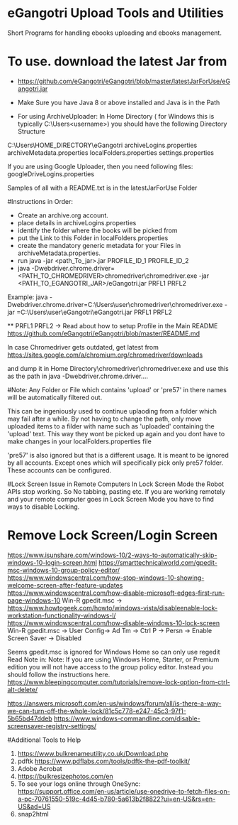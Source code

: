 # eGangotri Upload Tools and Utilities
Short Programs for handling ebooks uploading and ebooks management.

# To use. download the latest Jar from 
- https://github.com/eGangotri/eGangotri/blob/master/latestJarForUse/eGangotri.jar

- Make Sure you have Java 8 or above installed and Java is in the Path


- For using ArchiveUploader:
In Home Directory ( for Windows this is typically
 C:\Users\<username>) 
 you should have the following Directory Structure
 
 C:\Users\HOME_DIRECTORY\eGangotri
 archiveLogins.properties
 archiveMetadata.properties
 localFolders.properties
 settings.properties
 
 If you are using Google Uploader, then you need following files:
 googleDriveLogins.properties
 
 Samples of all with a README.txt is in the latestJarForUse Folder
 
 #Instructions in Order:
 - Create an archive.org account.
 - place details in archiveLogins.properties
 - identify the folder where the books will be picked from
 - put the Link to this Folder in localFolders.properties
 - create the mandatory generic metadata for your Files in archiveMetadata.properties.
 - run java -jar <path_To_jar>.jar PROFILE_ID_1 PROFILE_ID_2
 - java -Dwebdriver.chrome.driver=<PATH_TO_CHROMEDRIVER>chromedriver\chromedriver.exe -jar <PATH_TO_EGANGOTRI_JAR>/eGangotri.jar PRFL1 PRFL2
  
  Example:
   java -Dwebdriver.chrome.driver=C:\Users\user\chromedriver\chromedriver.exe -jar =C:\Users\user\eGangotri\eGangotri.jar PRFL1 PRFL2
  
  ** PRFL1 PRFL2 -> Read about how to setup Profile in the Main README
  https://github.com/eGangotri/eGangotri/blob/master/README.md
 
 In case Chromedriver gets outdated, get latest from 
 https://sites.google.com/a/chromium.org/chromedriver/downloads
 
 and dump it in Home Directory\chromedriver\chromedriver.exe and use this as the path in 
 java -Dwebdriver.chrome.driver....
 
 
 #Note:
 Any Folder or File which contains 'upload' or 'pre57' in there names will be automatically filtered out.
 
 This can be ingeniously used to continue uplaoding from a folder which may fail after a while. 
 By not having to change the path, only move uploaded items to a filder with name such as 'uploaded'
 containing the 'upload' text. This way they wont be picked up again
  and you dont have to make changes in your localFolders.properties file
  
  'pre57' is also ignored but that is a different usage.
  It is meant to be ignored by all accounts. 
  Except ones which will specifically pick only pre57 folder. These accounts can be configured.
  
  #Lock Screen Issue in Remote Computers
  In Lock Screen Mode the Robot APIs stop working.
  So No tabbing, pasting etc.
  If you are working remotely and your remote computer goes in Lock Screen Mode
    you have to find ways to disable Locking.
    
# Remove Lock Screen/Login Screen
https://www.isunshare.com/windows-10/2-ways-to-automatically-skip-windows-10-login-screen.html
https://smarttechnicalworld.com/gpedit-msc-windows-10-group-policy-editor/
https://www.windowscentral.com/how-stop-windows-10-showing-welcome-screen-after-feature-updates
https://www.windowscentral.com/how-disable-microsoft-edges-first-run-page-windows-10
Win-R gpedit.msc -> https://www.howtogeek.com/howto/windows-vista/disableenable-lock-workstation-functionality-windows-l/
https://www.windowscentral.com/how-disable-windows-10-lock-screen
Win-R gpedit.msc -> User Config-> Ad Tm -> Ctrl P -> Persn -> Enable Screen Saver -> Disabled

Seems gpedit.msc is ignored for Windows Home so can only use regedit
Read Note in:
Note: If you are using Windows Home, Starter, or Premium edition you will not have access to the group policy editor. Instead you should follow the instructions here.
https://www.bleepingcomputer.com/tutorials/remove-lock-option-from-ctrl-alt-delete/


https://answers.microsoft.com/en-us/windows/forum/all/is-there-a-way-we-can-turn-off-the-whole-lock/81c5c778-e247-45c3-97f1-5b65bd47ddeb
https://www.windows-commandline.com/disable-screensaver-registry-settings/

#Additional Tools to Help
1. https://www.bulkrenameutility.co.uk/Download.php
2. pdftk https://www.pdflabs.com/tools/pdftk-the-pdf-toolkit/
3. Adobe Acrobat
4. https://bulkresizephotos.com/en
5. To see your logs online through OneSync:
https://support.office.com/en-us/article/use-onedrive-to-fetch-files-on-a-pc-70761550-519c-4d45-b780-5a613b2f8822?ui=en-US&rs=en-US&ad=US
6. snap2html